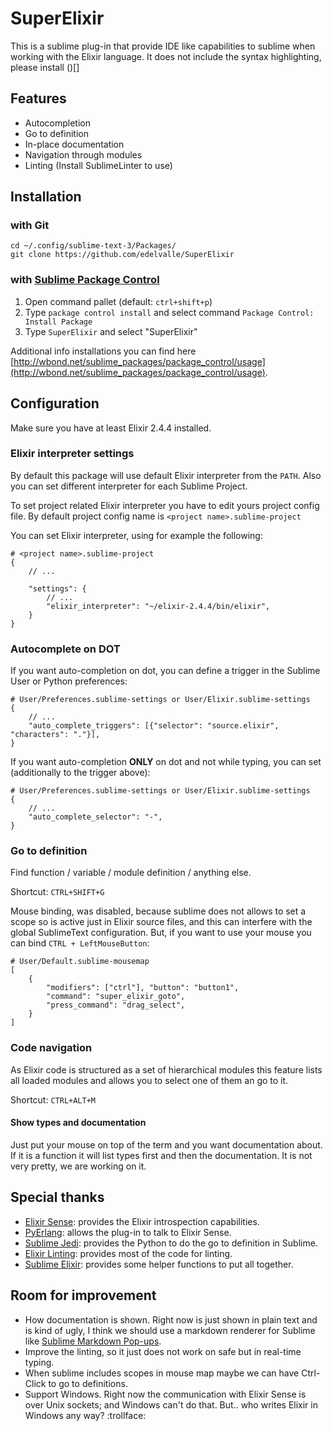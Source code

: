 
# SuperElixir

This is a sublime plug-in that provide IDE like capabilities to sublime when working with the Elixir language. It does not include the syntax highlighting, please install ()[]


## Features

- Autocompletion
- Go to definition
- In-place documentation
- Navigation through modules
- Linting (Install SublimeLinter to use)

## Installation

### with Git

    cd ~/.config/sublime-text-3/Packages/
    git clone https://github.com/edelvalle/SuperElixir

### with [Sublime Package Control](http://wbond.net/sublime_packages/package_control)

 1. Open command pallet (default: `ctrl+shift+p`)
 2. Type `package control install` and select command `Package Control: Install Package`
 3. Type `SuperElixir` and select "SuperElixir"

Additional info installations you can find here [http://wbond.net/sublime_packages/package_control/usage](http://wbond.net/sublime_packages/package_control/usage).

## Configuration

Make sure you have at least Elixir 2.4.4 installed.

### Elixir interpreter settings

By default this package will use default Elixir interpreter from the `PATH`.
Also you can set different interpreter for each Sublime Project.

To set project related Elixir interpreter you have to edit yours project config file.
By default project config name is `<project name>.sublime-project`

You can set Elixir interpreter, using for example the following:

    # <project name>.sublime-project
    {
        // ...

        "settings": {
            // ...
            "elixir_interpreter": "~/elixir-2.4.4/bin/elixir",
        }
    }

### Autocomplete on DOT

If you want auto-completion on dot, you can define a trigger in the
Sublime User or Python preferences:

    # User/Preferences.sublime-settings or User/Elixir.sublime-settings
    {
        // ...
        "auto_complete_triggers": [{"selector": "source.elixir", "characters": "."}],
    }

If you want auto-completion **ONLY** on dot and not while typing, you can
set (additionally to the trigger above):


    # User/Preferences.sublime-settings or User/Elixir.sublime-settings
    {
        // ...
        "auto_complete_selector": "-",
    }

### Go to definition

Find function / variable / module definition / anything else.

Shortcut: `CTRL+SHIFT+G`

Mouse binding, was disabled, because sublime does not allows to set a scope so is active just in Elixir source files, and this can interfere with the global SublimeText configuration. But, if you want to use your mouse you can bind `CTRL + LeftMouseButton`:

    # User/Default.sublime-mousemap
    [
        {
            "modifiers": ["ctrl"], "button": "button1",
            "command": "super_elixir_goto",
            "press_command": "drag_select",
        }
    ]


### Code navigation

As Elixir code is structured as a set of hierarchical modules this feature lists all loaded modules and allows you to select one of them an go to it.

Shortcut: `CTRL+ALT+M`

#### Show types and documentation

Just put your mouse on top of the term and you want documentation about. If it is a function it will list types first and then the documentation. It is not very pretty, we are working on it.


## Special thanks

- [Elixir Sense](https://github.com/msaraiva/elixir_sense): provides the Elixir introspection capabilities.
- [PyErlang](https://github.com/okeuday/erlang_py): allows the plug-in to talk to Elixir Sense.
- [Sublime Jedi](https://github.com/srusskih/SublimeJEDI): provides the Python to do the go to definition in Sublime.
- [Elixir Linting](https://github.com/smanolloff/SublimeLinter-contrib-elixirc): provides most of the code for linting.
- [Sublime Elixir](https://github.com/vishnevskiy/ElixirSublime): provides some helper functions to put all together.

## Room for improvement

- How documentation is shown. Right now is just shown in plain text and is kind of ugly, I think we should  use a markdown renderer for Sublime like [Sublime Markdown Pop-ups](https://github.com/facelessuser/sublime-markdown-popups/).
- Improve the linting, so it just does not work on safe but in real-time typing.
- When sublime includes scopes in mouse map maybe we can have Ctrl-Click to go to definitions.
- Support Windows. Right now the communication with Elixir Sense is over Unix sockets; and Windows can't do that. But.. who writes Elixir in Windows any way? :trollface:

